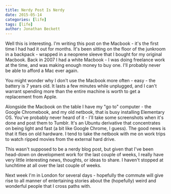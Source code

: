 ```yaml
---
title: Nerdy Post Is Nerdy
date: 2015-05-14
categories: [life]
tags: [life]
author: Jonathan Beckett
---
```


Well this is interesting. I'm writing this post on the Macbook - it's the first time I had had it out for months. It's been sitting on the floor of the junkroom in a backpack - wrapped in a neoprene sleeve that I bought for my original Macbook. Back in 2007 I had a white Macbook - I was doing freelance work at the time, and was making enough money to buy one. I'll probably never be able to afford a Mac ever again.

You might wonder why I don't use the Macbook more often - easy - the battery is 7 years old. It lasts a few minutes while unplugged, and I can't warrant spending more than the entire machine is worth to get a replacement from Apple.

Alongside the Macbook on the table I have my "go to" computer - the Google Chromebook, and my old netbook, that is busy installing Elementary OS. You've probably never heard of it - I'll take some screenshots when it's done and post them to Tumblr. It's an Ubuntu derivative that concentrates on being light and fast (a bit like Google Chrome, I guess). The good news is that it flies on old hardware. I tend to take the netbook with me on work trips to watch ripped movies from the external hard drive.

This wasn't supposed to be a nerdy blog post, but given that I've been head-down on development work for the last couple of weeks, I really have very little interesting news, thoughts, or ideas to share. I haven't stopped at lunchtime at all over the last couple of weeks.

Next week I'm in London for several days - hopefully the commute will give rise to all manner of entertaining stories about the (hopefully) weird and wonderful people that I cross paths with.